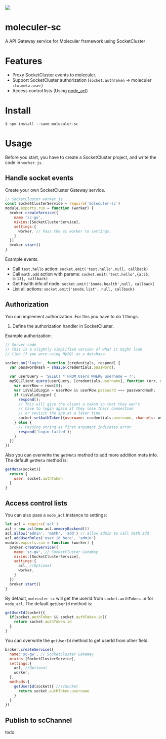 ![](https://camo.githubusercontent.com/22a347b6cc07f98ce0ee06be66385a4cb967d4a7/687474703a2f2f6d6f6c6563756c65722e73657276696365732f696d616765732f62616e6e65722e706e67)
# moleculer-sc
A API Gateway service for Moleculer framework using SocketCluster

# Features
- Proxy SocketCluster events to moleculer.
- Support SocketCluster authorization (`socket.authToken` => moleculer `ctx.meta.user`)
- Access control lists (Using [node_acl](https://github.com/OptimalBits/node_acl))

# Install
```
$ npm install --save moleculer-sc
```
# Usage
Before you start, you have to create a SocketCluster project, and write the code in `worker.js`.

## Handle socket events
Create your own SocketCluster Gateway service.
```javascript
// SocketCluster worker.js
const SocketClusterService = require('moleculer-sc')
module.exports.run = function (worker) {
  broker.createService({
    name:'sc-gw',
    mixins:[SocketClusterService],
    settings:{
      worker, // Pass the sc worker to settings.
    }
  })
  broker.start()
}
```
Example events:
- Call `test.hello` action: `socket.emit('test.hello',null, callback)`
- Call `math.add` action with params: `socket.emit('test.hello',{a:25, b:13}, callback)`
- Get health info of node: `socket.emit('$node.health',null, callback)`
- List all actions: `socket.emit('$node.list', null, callback)`

## Authorization
You can implement authorization. For this you have to do 1 things.
1. Define the authorization handler in SocketCluster.

Example authorization:
```javascript
// Server code
// This is a slightly simplified version of what it might look
// like if you were using MySQL as a database.

socket.on('login', function (credentials, respond) {
  var passwordHash = sha256(credentials.password);

  var userQuery = 'SELECT * FROM Users WHERE username = ?';
  mySQLClient.query(userQuery, [credentials.username], function (err, rows) {
    var userRow = rows[0];
    var isValidLogin = userRow && userRow.password === passwordHash;
    if (isValidLogin) {
      respond();
      // This will give the client a token so that they won't
      // have to login again if they lose their connection
      // or revisit the app at a later time.
      socket.setAuthToken({username: credentials.username, channels: userRow.channels});
    } else {
      // Passing string as first argument indicates error
      respond('Login failed');
    }
  })
})
```
Also you can overwrite the `getMeta` method to add more addition meta info. The default `getMeta` method is:
```javascript
getMeta(socket){
  return {
    user: socket.authToken
  }
}
```


## Access control lists
You can also pass a `node_acl` instance to settings:
``` javascript
let acl = require('acl')
acl = new acl(new acl.memoryBackend())
acl.allow('admin', 'math', 'add') // allow admin to call math.add
acl.addUserRoles('user id here', 'admin')
module.exports.run = function (worker) {
  broker.createService({
    name:'sc-gw', // SocketCluster GateWay
    mixins:[SocketClusterService],
    settings:{
      acl, //Optional
      worker,
    }
  })
  broker.start()
}
```
By default, `moleculer-sc` will get the userId from `socket.authToken.id` for `node_acl`. The default `getUserId` method is:
```javascript
getUserId(socket){
  if(socket.authToken && socket.authToken.id){
    return socket.authToken.id
  }
}
```
You can overwrite the `getUserId` method to get userId from other field:
```javascript
broker.createService({
  name:'sc-gw', // SocketCluster GateWay
  mixins:[SocketClusterService],
  settings:{
    acl, //Optional
    worker,
  },
  methods:{
    getUserId(socket){ //scSocket
      return socket.authToken.username
    }
  }
})
```

## Publish to scChannel
todo
